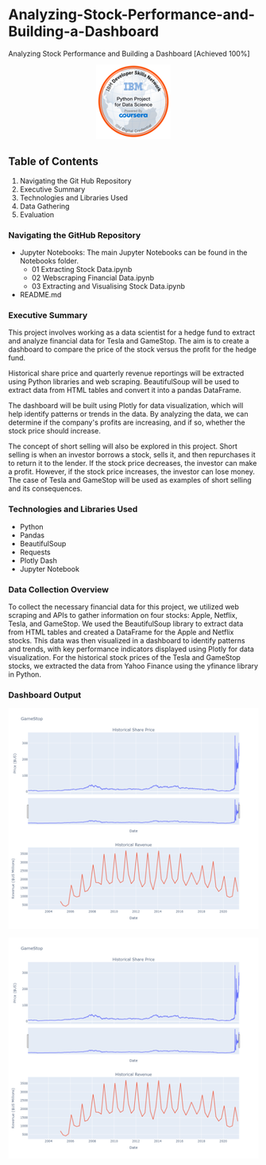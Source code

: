 # Analyzing-Stock-Performance-and-Building-a-Dashboard
Analyzing Stock Performance and Building a Dashboard [Achieved 100%]

<p align="center">
  <img width="150" height="150" src="https://github.com/Amertastic/Analyzing-Stock-Performance-and-Building-a-Dashboard/blob/main/Images/Python_Project_for_Data_Science.png?raw=true">
</p>

## Table of Contents

1) Navigating the Git Hub Repository
2) Executive Summary
3) Technologies and Libraries Used
4) Data Gathering
5) Evaluation

### Navigating the GitHub Repository

- Jupyter Notebooks: The main Jupyter Notebooks can be found in the Notebooks folder.
  - 01 Extracting Stock Data.ipynb
  - 02 Webscraping Financial Data.ipynb
  - 03 Extracting and Visualising Stock Data.ipynb
- README.md

### Executive Summary
This project involves working as a data scientist for a hedge fund to extract and analyze financial data for Tesla and GameStop. The aim is to create a dashboard to compare the price of the stock versus the profit for the hedge fund.

Historical share price and quarterly revenue reportings will be extracted using Python libraries and web scraping. BeautifulSoup will be used to extract data from HTML tables and convert it into a pandas DataFrame.

The dashboard will be built using Plotly for data visualization, which will help identify patterns or trends in the data. By analyzing the data, we can determine if the company's profits are increasing, and if so, whether the stock price should increase.

The concept of short selling will also be explored in this project. Short selling is when an investor borrows a stock, sells it, and then repurchases it to return it to the lender. If the stock price decreases, the investor can make a profit. However, if the stock price increases, the investor can lose money. The case of Tesla and GameStop will be used as examples of short selling and its consequences.

### Technologies and Libraries Used

- Python
- Pandas
- BeautifulSoup
- Requests
- Plotly Dash
- Jupyter Notebook

### Data Collection Overview

To collect the necessary financial data for this project, we utilized web scraping and APIs to gather information on four stocks: Apple, Netflix, Tesla, and GameStop. We used the BeautifulSoup library to extract data from HTML tables and created a DataFrame for the Apple and Netflix stocks. This data was then visualized in a dashboard to identify patterns and trends, with key performance indicators displayed using Plotly for data visualization. For the historical stock prices of the Tesla and GameStop stocks, we extracted the data from Yahoo Finance using the yfinance library in Python.

### Dashboard Output

<p align="right">
  <img src="https://github.com/Amertastic/Analyzing-Stock-Performance-and-Building-a-Dashboard/blob/main/Images/GameStop%20Stock%20Graph.png">
</p>

<p align="left">
  <img src="https://github.com/Amertastic/Analyzing-Stock-Performance-and-Building-a-Dashboard/blob/main/Images/GameStop%20Stock%20Graph.png">
</p>
